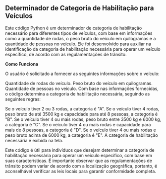 ## Determinador de Categoria de Habilitação para Veículos
Este código Python é um determinador de categoria de habilitação necessário para diferentes tipos de veículos, com base em informações como a quantidade de rodas, o peso bruto do veículo em quilogramas e a quantidade de pessoas no veículo. Ele foi desenvolvido para auxiliar na identificação da categoria de habilitação necessária para operar um veículo específico, de acordo com as regulamentações de trânsito.

**Como Funciona**

O usuário é solicitado a fornecer as seguintes informações sobre o veículo:

Quantidade de rodas do veículo.
Peso bruto do veículo em quilogramas.
Quantidade de pessoas no veículo.
Com base nas informações fornecidas, o código determina a categoria de habilitação necessária, seguindo as seguintes regras:

Se o veículo tiver 2 ou 3 rodas, a categoria é "A".
Se o veículo tiver 4 rodas, peso bruto de até 3500 kg e capacidade para até 8 pessoas, a categoria é "B".
Se o veículo tiver 4 ou mais rodas, peso bruto entre 3500 kg e 6000 kg, a categoria é "C".
Se o veículo tiver 4 ou mais rodas e capacidade para mais de 8 pessoas, a categoria é "D".
Se o veículo tiver 4 ou mais rodas e peso bruto acima de 6000 kg, a categoria é "E".
A categoria de habilitação necessária é exibida na tela.

Este código é útil para indivíduos que desejam determinar a categoria de habilitação necessária para operar um veículo específico, com base em suas características. É importante observar que as regulamentações de trânsito podem variar de acordo com a localização geográfica, portanto, é aconselhável verificar as leis locais para garantir conformidade completa.
